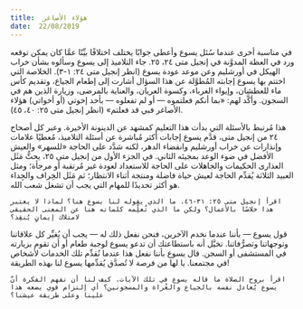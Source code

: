```yaml
---
title:  هؤلاء الأصاغر
date:  22/08/2019
---
```


في مناسبة أخرى عندما سُئل يسوع وأعطى جوابًا يختلف اختلافًا بيِّنًا عمَّا كان يمكن توقعه ورد في العظة المدوَّنة في إنجيل متى ٢٤، ٢٥. جاء التلاميذ إلى يسوع وسألوه بشأن خراب الهيكل في أورشليم وعن موعد عودة يسوع (انظر إنجيل متى ٢٤: ١-٣). الخلاصة التي اختتم بها يسوع إجابته المُطوَّلة عن هذا السؤال أشارت إلى إطعام الجياع، وتقديم كأس ماء للعطشان، وإيواء الغرباء، وكسوة العريان، والعناية بالمرضى، وزيارة الذين هم في السجون. وأكَّد لهم: «بما أنكم فعلتموه — أو لم تفعلوه — بأحد إخوتي (أو أخواتي) هؤلاء الأصاغر فبي قد فعلتم» (انظر إنجيل متى ٢٥: ٤٠، ٤٥).

هذا مُرتبط بالأسئلة التي بدأت هذا التعليم كمشهد عن الدينونة الأخيرة. وعبر كل أصحاح ٢٤ من إنجيل متى، قدَّم يسوع إجابات أكثر مُباشرة عن أسئلة التلاميذ، مُعطيًا علامات وإنذارات عن خراب أورشليم وانقضاء الدهر، لكنه شدَّد على الحاجة «للسهر» والعيش الأفضل في ضوء الوعد بمجيئه الثاني. في الجزء الأول من إنجيل متى ٢٥، يحثُّ مَثَل العذارى الحكيمات والجاهلات على الحاجة للاستعداد لعودة غير مُرتقبة أو مرجأة؛ ومثل العبيد الثلاثة يُقدِّم الحاجة لعيش حياة فاضلة ومنتجة أثناء الانتظار؛ ثم مَثَل الخِراف والجِداء هو أكثر تحديدًا للمهام التي يجب أن تشغل شعب الله.

`اقرأ إنجيل متى ٢٥: ٣١-٤٦. ما الذي يقوله لنا يسوع هنا؟ لماذا لا يعتبر هذا خلاصًا بالأعمال؟ ولكن ما الذي تُعلِّمه كلماته هنا عن المعنى الحقيقي لامتلاك إيمانٍ يُنقِذ؟`

قول يسوع — بأننا عندما نخدم الآخرين، فنحن نفعل ذلك له — يجب أن يُغيِّر كل علاقاتنا وتوجهاتنا وتصرُّفاتنا. تخيَّل أنه باستطاعتك أن تدعو يسوع لوجبة طعام أو أن تقوم بزيارته في المستشفى أو السجن. قال يسوع بأننا نفعل هذا عندما نُقدِّم تلك الخدمات لأشخاص في مجتمعنا. يا لها من فرصة لا تُصدَّق يُقدِّمها يسوع لنا بهذه الطريقة!

`اقرأ بروح الصلاة ما قاله يسوع في تلك الآيات. كيف لنا أن نفهم الفكرة أنَّ يسوع يُعادل نفسه بالجياع والعُراة والمسجونين؟ أي إلتزام قوي يضعه هذا علينا وعلى طريقة عيشنا؟`
